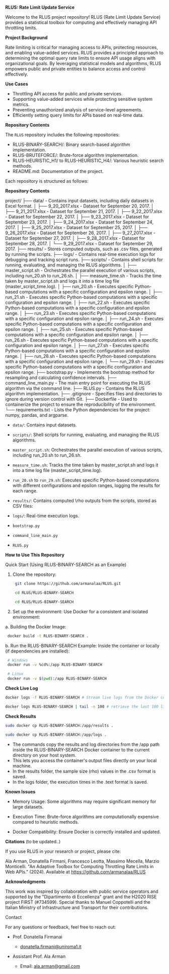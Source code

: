 **RLUS: Rate Limit Update Service**

Welcome to the RLUS project repository! RLUS (Rate Limit Update Service) provides a statistical toolbox for computing and effectively managing API throttling limits. 

**Project Background**

Rate limiting is critical for managing access to APIs, protecting resources, and enabling value-added services. RLUS provides a principled approach to determining the optimal query rate limits to ensure API usage aligns with organizational goals. By leveraging statistical models and algorithms, RLUS empowers public and private entities to balance access and control effectively.

**Use Cases**

- Throttling API access for public and private services.
- Supporting value-added services while protecting sensitive system metrics.
- Preventing unauthorized analysis of service-level agreements. 
- Efficiently setting query limits for APIs based on real-time data.

**Repository Contents**

The `RLUS` repository includes the following repositories: 

 - RLUS-BINARY-SEARCH/: Binary search-based algorithm implementation.
 - RLUS-BRUTEFORCE/: Brute-force algorithm implementation.
 - RLUS-HEURISTIC_H1/ to RLUS-HEURISTIC_H4/: Various heuristic search methods.
 - README.md: Documentation of the project.


Each repository is structured as follows:

**Repository Contents**

project/
├── data/                   - Contains input datasets, including daily datasets in Excel format.
│   ├── 9_20_2017.xlsx      - Dataset for September 20, 2017.
│   ├── 9_21_2017.xlsx      - Dataset for September 21, 2017.
│   ├── 9_22_2017.xlsx      - Dataset for September 22, 2017.
│   ├── 9_23_2017.xlsx      - Dataset for September 23, 2017.
│   ├── 9_24_2017.xlsx      - Dataset for September 24, 2017.
│   ├── 9_25_2017.xlsx      - Dataset for September 25, 2017.
│   ├── 9_26_2017.xlsx      - Dataset for September 26, 2017.
│   ├── 9_27_2017.xlsx      - Dataset for September 27, 2017.
│   ├── 9_28_2017.xlsx      - Dataset for September 28, 2017.
│   └── 9_29_2017.xlsx      - Dataset for September 29, 2017.
├── results/                - Stores computed outputs, such as .csv files, generated by running the scripts.
├── logs/                   - Contains real-time execution logs for debugging and tracking script runs.
├── scripts/                - Contains shell scripts for running, evaluating, and managing the RLUS algorithms.
│   ├── master_script.sh    - Orchestrates the parallel execution of various scripts, including run_20.sh to run_26.sh.
│   ├── measure_time.sh     - Tracks the time taken by master_script.sh and logs it into a time log file (master_script_time.log).
│   ├── run_20.sh           - Executes specific Python-based computations with a specific configuration and epsilon range.
│   ├── run_21.sh           - Executes specific Python-based computations with a specific configuration and epsilon range.
│   ├── run_22.sh           - Executes specific Python-based computations with a specific configuration and epsilon range.
│   ├── run_23.sh           - Executes specific Python-based computations with a specific configuration and epsilon range.
│   ├── run_24.sh           - Executes specific Python-based computations with a specific configuration and epsilon range.
│   ├── run_25.sh           - Executes specific Python-based computations with a specific configuration and epsilon range.
│   ├── run_26.sh           - Executes specific Python-based computations with a specific configuration and epsilon range.
│   ├── run_27.sh           - Executes specific Python-based computations with a specific configuration and epsilon range.
│   ├── run_28.sh           - Executes specific Python-based computations with a specific configuration and epsilon range.
│   └── run_29.sh           - Executes specific Python-based computations with a specific configuration and epsilon range.
├── bootstrap.py            - Implements the bootstrap method for resampling and calculating confidence intervals.
├── command_line_main.py    - The main entry point for executing the RLUS algorithm via the command line.
├── RLUS.py                 - Contains the RLUS algorithm implementation.
├── .gitignore              - Specifies files and directories to ignore during version control with Git.
├── Dockerfile              - Used to containerize the project to ensure the reproducibility of the environment.
└── requirements.txt        - Lists the Python dependencies for the project: numpy, pandas, and argparse.


- `data/`: Contains input datasets.

- `scripts/`: Shell scripts for running, evaluating, and managing the RLUS algorithms.
 - `master_script.sh`: Orchestrates the parallel execution of various scripts, including run_20.sh to run_26.sh.
 - `measure_time.sh`: Tracks the time taken by master_script.sh and logs it into a time log file (master_script_time.log).
 - `run_20.sh` to `run_29.sh`: Executes specific Python-based computations with different configurations and epsilon ranges, logging the results for each range.

- `results/`: Contains computed \rho outputs from the scripts, stored as CSV files:

- `logs/`: Real-time execution logs.
- `bootstrap.py`
- `command_line_main.py`
- `RLUS.py` 

**How to Use This Repository**

Quick Start (Using RLUS-BINARY-SEARCH as an Example)

1. Clone the repository:
   
   ```bash
    git clone https://github.com/armanalaa/RLUS.git
   ```
   ```bash
    cd RLUS/RLUS-BINARY-SEARCH
   ```
   
   ```bash
    cd RLUS/RLUS-BINARY-SEARCH
   ```

2. Set up the environment: Use Docker for a consistent and isolated environment:

  a. Building the Docker Image:

   ```bash
    docker build -t RLUS-BINARY-SEARCH .
   ```
    
  b. Run the RLUS-BINARY-SEARCH Example: Inside the container or locally (if dependencies are installed):
    
   ```bash
    # Windows
    docker run -v %cd%:/app RLUS-BINARY-SEARCH
   ```
   ```bash
    # Linux
    docker run -v $(pwd):/app RLUS-BINARY-SEARCH
   ```

**Check Live Log**

```bash
docker logs -f RLUS-BINARY-SEARCH # Stream live logs from the Docker container.
```
```bash
docker logs RLUS-BINARY-SEARCH | tail -n 100 # retrieve the last 100 lines of logs from the RLUS-BINARY-SEARCH Docker container, aiding in monitoring and debugging
```

 
**Check Results**

 ```bash    
 sudo docker cp RLUS-BINARY-SEARCH:/app/results .
 ```
 ```bash
 sudo docker cp RLUS-BINARY-SEARCH:/app/logs .
 ```

  - The commands copy the results and log directories from the /app path inside the RLUS-BINARY-SEARCH Docker container to the current directory on your host system.
  - This lets you access the container's output files directly on your local machine.
  - In the results folder, the sample size (rho) values in the .csv format is saved.
  - In the logs folder, the execution times in the .text format is saved.
 
**Known Issues**

- Memory Usage: Some algorithms may require significant memory for large datasets.

- Execution Time: Brute-force algorithms are computationally expensive compared to heuristic methods.

- Docker Compatibility: Ensure Docker is correctly installed and updated.

**Citations** (to be updated..)

If you use RLUS in your research or project, please cite:

Ala Arman, Donatella Firmani, Francesco Leotta, Massimo Mecella, Marzio Monticelli. "An Adaptive Toolbox for Computing Throttling Rate Limits in Web APIs." (2024). Available at https://github.com/armanalaa/RLUS

**Acknowledgments**

This work was inspired by collaboration with public service operators and supported by the "Dipartimento di Eccellenza" grant and the H2020 RISE project FIRST (#734599). Special thanks to Manuel Coppotelli and the Italian Ministry of Infrastructure and Transport for their contributions.

Contact

For any questions or feedback, feel free to reach out:

- Prof. Donatella Firmanai

  - donatella.firmani@uniroma1.it 

- Assistant Prof. Ala Arman

  - Email: ala.arman@gmail.com

